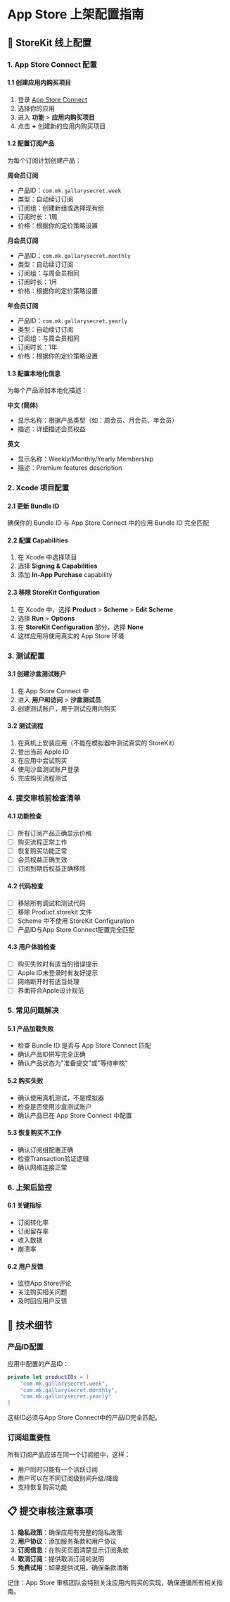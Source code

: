 # App Store 上架配置指南

## 📱 StoreKit 线上配置

### 1. App Store Connect 配置

#### 1.1 创建应用内购买项目

1. 登录 [App Store Connect](https://appstoreconnect.apple.com)
2. 选择你的应用
3. 进入 **功能** > **应用内购买项目**
4. 点击 **+** 创建新的应用内购买项目

#### 1.2 配置订阅产品

为每个订阅计划创建产品：

**周会员订阅**
- 产品ID：`com.mk.gallarysecret.week`
- 类型：自动续订订阅
- 订阅组：创建新组或选择现有组
- 订阅时长：1周
- 价格：根据你的定价策略设置

**月会员订阅**
- 产品ID：`com.mk.gallarysecret.monthly`
- 类型：自动续订订阅
- 订阅组：与周会员相同
- 订阅时长：1月
- 价格：根据你的定价策略设置

**年会员订阅**
- 产品ID：`com.mk.gallarysecret.yearly`
- 类型：自动续订订阅
- 订阅组：与周会员相同
- 订阅时长：1年
- 价格：根据你的定价策略设置

#### 1.3 配置本地化信息

为每个产品添加本地化描述：

**中文 (简体)**
- 显示名称：根据产品类型（如：周会员、月会员、年会员）
- 描述：详细描述会员权益

**英文**
- 显示名称：Weekly/Monthly/Yearly Membership
- 描述：Premium features description

### 2. Xcode 项目配置

#### 2.1 更新 Bundle ID
确保你的 Bundle ID 与 App Store Connect 中的应用 Bundle ID 完全匹配

#### 2.2 配置 Capabilities
1. 在 Xcode 中选择项目
2. 选择 **Signing & Capabilities**
3. 添加 **In-App Purchase** capability

#### 2.3 移除 StoreKit Configuration
1. 在 Xcode 中，选择 **Product** > **Scheme** > **Edit Scheme**
2. 选择 **Run** > **Options**
3. 在 **StoreKit Configuration** 部分，选择 **None**
4. 这样应用将使用真实的 App Store 环境

### 3. 测试配置

#### 3.1 创建沙盒测试账户
1. 在 App Store Connect 中
2. 进入 **用户和访问** > **沙盒测试员**
3. 创建测试账户，用于测试应用内购买

#### 3.2 测试流程
1. 在真机上安装应用（不能在模拟器中测试真实的 StoreKit）
2. 登出当前 Apple ID
3. 在应用中尝试购买
4. 使用沙盒测试账户登录
5. 完成购买流程测试

### 4. 提交审核前检查清单

#### 4.1 功能检查
- [ ] 所有订阅产品正确显示价格
- [ ] 购买流程正常工作
- [ ] 恢复购买功能正常
- [ ] 会员权益正确生效
- [ ] 订阅到期后权益正确移除

#### 4.2 代码检查
- [ ] 移除所有调试和测试代码
- [ ] 移除 Product.storekit 文件
- [ ] Scheme 中不使用 StoreKit Configuration
- [ ] 产品ID与App Store Connect配置完全匹配

#### 4.3 用户体验检查
- [ ] 购买失败时有适当的错误提示
- [ ] Apple ID未登录时有友好提示
- [ ] 网络断开时有适当处理
- [ ] 界面符合Apple设计规范

### 5. 常见问题解决

#### 5.1 产品加载失败
- 检查 Bundle ID 是否与 App Store Connect 匹配
- 确认产品ID拼写完全正确
- 确认产品状态为"准备提交"或"等待审核"

#### 5.2 购买失败
- 确认使用真机测试，不是模拟器
- 检查是否使用沙盒测试账户
- 确认产品已在 App Store Connect 中配置

#### 5.3 恢复购买不工作
- 确认订阅组配置正确
- 检查Transaction验证逻辑
- 确认网络连接正常

### 6. 上架后监控

#### 6.1 关键指标
- 订阅转化率
- 订阅留存率
- 收入数据
- 崩溃率

#### 6.2 用户反馈
- 监控App Store评论
- 关注购买相关问题
- 及时回应用户反馈

## 🔧 技术细节

### 产品ID配置
应用中配置的产品ID：
```swift
private let productIDs = [
    "com.mk.gallarysecret.week",
    "com.mk.gallarysecret.monthly", 
    "com.mk.gallarysecret.yearly"
]
```

这些ID必须与App Store Connect中的产品ID完全匹配。

### 订阅组重要性
所有订阅产品应该在同一个订阅组中，这样：
- 用户同时只能有一个活跃订阅
- 用户可以在不同订阅级别间升级/降级
- 支持恢复购买功能

## 📋 提交审核注意事项

1. **隐私政策**：确保应用有完整的隐私政策
2. **用户协议**：添加服务条款和用户协议
3. **订阅信息**：在购买页面清楚显示订阅条款
4. **取消订阅**：提供取消订阅的说明
5. **免费试用**：如果提供试用，确保条款清晰

记住：App Store 审核团队会特别关注应用内购买的实现，确保遵循所有相关指南。 